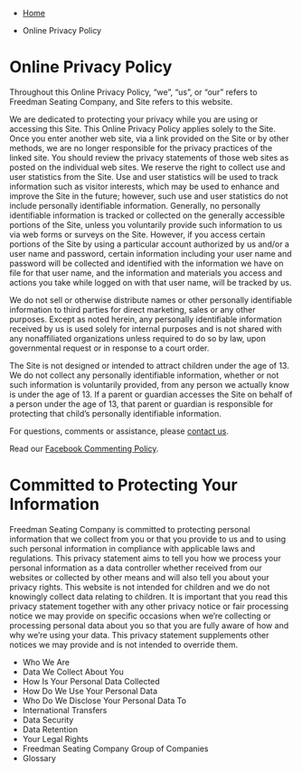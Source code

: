 * [Home](https://freedmanseating.com/)

* Online Privacy Policy

Online Privacy Policy
=====================

Throughout this Online Privacy Policy, “we”, “us”, or “our” refers to Freedman Seating Company, and Site refers to this website.

We are dedicated to protecting your privacy while you are using or accessing this Site. This Online Privacy Policy applies solely to the Site. Once you enter another web site, via a link provided on the Site or by other methods, we are no longer responsible for the privacy practices of the linked site. You should review the privacy statements of those web sites as posted on the individual web sites. We reserve the right to collect use and user statistics from the Site. Use and user statistics will be used to track information such as visitor interests, which may be used to enhance and improve the Site in the future; however, such use and user statistics do not include personally identifiable information. Generally, no personally identifiable information is tracked or collected on the generally accessible portions of the Site, unless you voluntarily provide such information to us via web forms or surveys on the Site. However, if you access certain portions of the Site by using a particular account authorized by us and/or a user name and password, certain information including your user name and password will be collected and identified with the information we have on file for that user name, and the information and materials you access and actions you take while logged on with that user name, will be tracked by us.

We do not sell or otherwise distribute names or other personally identifiable information to third parties for direct marketing, sales or any other purposes. Except as noted herein, any personally identifiable information received by us is used solely for internal purposes and is not shared with any nonaffiliated organizations unless required to do so by law, upon governmental request or in response to a court order.

The Site is not designed or intended to attract children under the age of 13. We do not collect any personally identifiable information, whether or not such information is voluntarily provided, from any person we actually know is under the age of 13. If a parent or guardian accesses the Site on behalf of a person under the age of 13, that parent or guardian is responsible for protecting that child’s personally identifiable information.

For questions, comments or assistance, please [contact us](http://www.freedmanseating.com/contact/).

Read our [Facebook Commenting Policy](https://www.freedmanseating.com/privacy-policy/facebook/).

Committed to Protecting Your Information
========================================

Freedman Seating Company is committed to protecting personal information that we collect from you or that you provide to us and to using such personal information in compliance with applicable laws and regulations. This privacy statement aims to tell you how we process your personal information as a data controller whether received from our websites or collected by other means and will also tell you about your privacy rights. This website is not intended for children and we do not knowingly collect data relating to children. It is important that you read this privacy statement together with any other privacy notice or fair processing notice we may provide on specific occasions when we’re collecting or processing personal data about you so that you are fully aware of how and why we’re using your data. This privacy statement supplements other notices we may provide and is not intended to override them.

* Who We Are
* Data We Collect About You
* How Is Your Personal Data Collected
* How Do We Use Your Personal Data
* Who Do We Disclose Your Personal Data To
* International Transfers
* Data Security
* Data Retention
* Your Legal Rights
* Freedman Seating Company Group of Companies
* Glossary